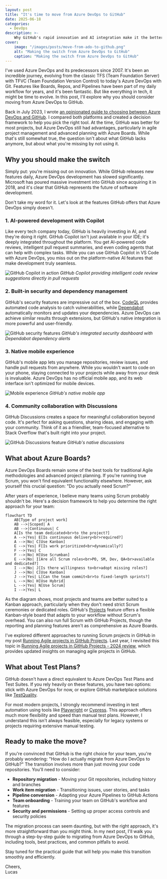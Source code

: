 ```yaml
---
layout: post
title: "It's time to move from Azure DevOps to GitHub"
date: 2025-06-18
categories:
  - DevOps
description: >-
    Why GitHub's rapid innovation and AI integration make it the better choice for modern software development teams
cover:
    image: "/images/posts/move-from-ado-to-github.png"
    alt: "Making the switch from Azure DevOps to GitHub"
    caption: "Making the switch from Azure DevOps to GitHub"
---
```


I've used Azure DevOps and its predecessors since 2007. It's been an incredible journey, evolving from the classic TFS (Team Foundation Server) with TFVC (Team Foundation Version Control) to today's Azure DevOps with Git. Features like Boards, Repos, and Pipelines have been part of my daily workflow for years, and it's been fantastic. But like everything in tech, it might be time to evolve. In this post, I'll explore why you should consider moving from Azure DevOps to GitHub.

Back in July 2023, I wrote [an opinionated guide to choosing between Azure DevOps and GitHub](/posts/2023-07-04-github-vs-azure-devops/). I compared both platforms and created a decision framework to help you pick the right tool. At the time, GitHub was better for most projects, but Azure DevOps still had advantages, particularly in agile project management and advanced planning with Azure Boards. While that's still somewhat true, the question isn't about what GitHub lacks anymore, but about what you're missing by not using it.

## Why you should make the switch

Simply put: you're missing out on innovation. While GitHub releases new features daily, Azure DevOps development has slowed significantly. Microsoft has poured massive investment into GitHub since acquiring it in 2018, and it's clear that GitHub represents the future of software development.

Don't take my word for it. Let's look at the features GitHub offers that Azure DevOps simply doesn't.

### 1. AI-powered development with Copilot

Like every tech company today, GitHub is heavily investing in AI, and they're doing it right. GitHub Copilot isn't just available in your IDE; it's deeply integrated throughout the platform. You get AI-powered code reviews, intelligent pull request summaries, and even coding agents that can help with complex tasks. While you can use GitHub Copilot in VS Code with Azure DevOps, you miss out on the platform-native AI features that make development truly seamless.

![GitHub Copilot in action](/images/posts/github-copilot-pr-review.png "GitHub Copilot providing AI-powered pull request reviews")
*GitHub Copilot providing intelligent code review suggestions directly in pull requests*

### 2. Built-in security and dependency management

GitHub's security features are impressive out of the box. [CodeQL](https://codeql.github.com/) provides automated code analysis to catch vulnerabilities, while [Dependabot](https://docs.github.com/en/code-security/getting-started/dependabot-quickstart-guide) automatically monitors and updates your dependencies. Azure DevOps can achieve similar results through extensions, but GitHub's native integration is more powerful and user-friendly.

![GitHub security features](/images/posts/github-security-dashboard.png "GitHub's security dashboard showing Dependabot alerts")
*GitHub's integrated security dashboard with Dependabot dependency alerts*

### 3. Native mobile experience

GitHub's mobile app lets you manage repositories, review issues, and handle pull requests from anywhere. While you wouldn't want to code on your phone, staying connected to your projects while away from your desk is invaluable. Azure DevOps has no official mobile app, and its web interface isn't optimized for mobile devices.

![Mobile experience](/images/posts/github-mobile-app.png "GitHub mobile app")
*GitHub's native mobile app*

### 4. Community collaboration with Discussions

GitHub Discussions creates a space for meaningful collaboration beyond code. It's perfect for asking questions, sharing ideas, and engaging with your community. Think of it as a friendlier, team-focused alternative to Stack Overflow that's built right into your project.

![GitHub Discussions feature](/images/posts/github-discussions.png "GitHub Discussions feature")
*GitHub's native discussions*

## What about Azure Boards?

Azure DevOps Boards remain some of the best tools for traditional Agile methodologies and advanced project planning. If you're running true Scrum, you won't find equivalent functionality elsewhere. However, ask yourself this crucial question: "Do you actually need Scrum?"

After years of experience, I believe many teams using Scrum probably shouldn't be. Here's a decision framework to help you determine the right approach for your team:

```mermaid
flowchart TD
    AB[Type of project work]
    AB -->|Scoped| A
    AB -->|Continuous| C
    A[Is the team dedicated<br>to the project?] 
    A -->|Yes| E[Is continuous delivery<br>required?]
    A -->|No| C[Use Kanban]
    E -->|Yes| F[Is work prioritized<br>dynamically?]
    F -->|Yes| C
    F -->|No| H[Use Scrumban]
    E -->|No| I[Are all Scrum roles<br>PO, SM, Dev, QA<br>available and dedicated?]
    I -->|No| J[Is there willingness to<br>adopt missing roles?]
    J -->|No| C[Use Kanban]
    J -->|Yes| L[Can the team commit<br>to fixed-length sprints?]
    L -->|No| H[Use Hybrid]
    L -->|Yes| N[Use Scrum]
    I -->|Yes| L
```

As the diagram shows, most projects and teams are better suited to a Kanban approach, particularly when they don't need strict Scrum ceremonies or dedicated roles. GitHub's [Projects](https://docs.github.com/en/issues/planning-and-tracking-with-projects/learning-about-projects/about-projects) feature offers a flexible Kanban-style board that adapts to your workflow without Scrum's overhead. You can also run full Scrum with GitHub Projects, though the reporting and planning features aren't as comprehensive as Azure Boards.

I've explored different approaches to running Scrum projects in GitHub in my post [Running Agile projects in GitHub Projects](/posts/2022-09-05-github-sprint-projects/). Last year, I revisited this topic in [Running Agile projects in GitHub Projects - 2024 review](/posts/2024-05-27-2024-review-github-sprint-projects/), which provides updated insights on managing agile projects in GitHub.

## What about Test Plans?

GitHub doesn't have a direct equivalent to Azure DevOps Test Plans and Test Suites. If you rely heavily on these features, you have two options: stick with Azure DevOps for now, or explore GitHub marketplace solutions like [TestQuality](https://github.com/marketplace/testquality?tab=readme).

For most modern projects, I strongly recommend investing in test automation using tools like [Playwright](https://playwright.dev/) or [Cypress](https://www.cypress.io/). This approach offers much more flexibility and speed than manual test plans. However, I understand this isn't always feasible, especially for legacy systems or projects requiring extensive manual testing.

## Ready to make the move?

If you're convinced that GitHub is the right choice for your team, you're probably wondering: "How do I actually migrate from Azure DevOps to GitHub?" The transition involves more than just moving your code repositories. You'll need to consider:

- **Repository migration** - Moving your Git repositories, including history and branches
- **Work item migration** - Transitioning issues, user stories, and tasks
- **Pipeline conversion** - Adapting your Azure Pipelines to GitHub Actions
- **Team onboarding** - Training your team on GitHub's workflow and features
- **Security and permissions** - Setting up proper access controls and security policies

The migration process can seem daunting, but with the right approach, it's more straightforward than you might think. In my next post, I'll walk you through a step-by-step guide to migrating from Azure DevOps to GitHub, including tools, best practices, and common pitfalls to avoid.

Stay tuned for the practical guide that will help you make this transition smoothly and efficiently.

Cheers,\
Lucas